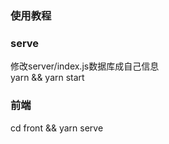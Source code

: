 ### 使用教程
### serve
修改server/index.js数据库成自己信息   
yarn && yarn start   
### 前端
cd front && yarn serve
